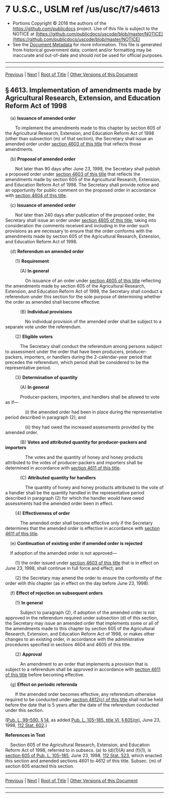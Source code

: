 ---
---

# 7 U.S.C., USLM ref /us/usc/t7/s4613

* Portions Copyright © 2016 the authors of the https://github.com/publicdocs project.
  Use of this file is subject to the NOTICE at [https://github.com/publicdocs/uscode/blob/master/NOTICE](https://github.com/publicdocs/uscode/blob/master/NOTICE)
* See the [Document Metadata](././../../../..//README.md) for more information.
  This file is generated from historical government data; content and/or formatting may be inaccurate and out-of-date and should not be used for official purposes.

----------
----------

[Previous](./../../../..//us/usc/t7/ch77/m__us_usc_t7_s4612.md) | [Next](./../../../..//us/usc/t7/ch78/m__us_usc_t7_ch78.md) | [Root of Title](./../../../../) | [Other Versions of this Document](https://publicdocs.github.io/go/links?ns=uslm&ref=%2Fus%2Fusc%2Ft7%2Fs4613)

## § 4613. Implementation of amendments made by Agricultural Research, Extension, and Education Reform Act of 1998

    (a) __Issuance of amended order__ 

        To implement the amendments made to this chapter by section 605 of the Agricultural Research, Extension, and Education Reform Act of 1998 (other than subsection (m) of that section), the Secretary shall issue an amended order under [section 4603 of this title][/us/usc/t7/s4603] that reflects those amendments.

    (b) __Proposal of amended order__ 

        Not later than 90 days after June 23, 1998, the Secretary shall publish a proposed order under [section 4603 of this title][/us/usc/t7/s4603] that reflects the amendments made by section 605 of the Agricultural Research, Extension, and Education Reform Act of 1998. The Secretary shall provide notice and an opportunity for public comment on the proposed order in accordance with [section 4604 of this title][/us/usc/t7/s4604].

    (c) __Issuance of amended order__ 

        Not later than 240 days after publication of the proposed order, the Secretary shall issue an order under [section 4605 of this title][/us/usc/t7/s4605], taking into consideration the comments received and including in the order such provisions as are necessary to ensure that the order conforms with the amendments made by section 605 of the Agricultural Research, Extension, and Education Reform Act of 1998.

    (d) __Referendum on amended order__ 

        (1) __Requirement__ 

            (A) __In general__ 

                On issuance of an order under [section 4605 of this title][/us/usc/t7/s4605] reflecting the amendments made by section 605 of the Agricultural Research, Extension, and Education Reform Act of 1998, the Secretary shall conduct a referendum under this section for the sole purpose of determining whether the order as amended shall become effective.

            (B) __Individual provisions__ 

                No individual provision of the amended order shall be subject to a separate vote under the referendum.

        (2) __Eligible voters__ 

            The Secretary shall conduct the referendum among persons subject to assessment under the order that have been producers, producer-packers, importers, or handlers during the 2-calendar-year period that precedes the referendum, which period shall be considered to be the representative period.

        (3) __Determination of quantity__ 

            (A) __In general__ 

            Producer-packers, importers, and handlers shall be allowed to vote as if—

                (i) the amended order had been in place during the representative period described in paragraph (2); and

                (ii) they had owed the increased assessments provided by the amended order.

            (B) __Votes and attributed quantity for producer-packers and importers__ 

                The votes and the quantity of honey and honey products attributed to the votes of producer-packers and importers shall be determined in accordance with [section 4611 of this title][/us/usc/t7/s4611].

            (C) __Attributed quantity for handlers__ 

                The quantity of honey and honey products attributed to the vote of a handler shall be the quantity handled in the representative period described in paragraph (2) for which the handler would have owed assessments had the amended order been in effect.

        (4) __Effectiveness of order__ 

            The amended order shall become effective only if the Secretary determines that the amended order is effective in accordance with [section 4611 of this title][/us/usc/t7/s4611].

    (e) __Continuation of existing order if amended order is rejected__ 

    If adoption of the amended order is not approved—

        (1) the order issued under [section 4603 of this title][/us/usc/t7/s4603] that is in effect on June 23, 1998, shall continue in full force and effect; and

        (2) the Secretary may amend the order to ensure the conformity of the order with this chapter (as in effect on the day before June 23, 1998).

    (f) __Effect of rejection on subsequent orders__ 

        (1) __In general__ 

            Subject to paragraph (2), if adoption of the amended order is not approved in the referendum required under subsection (d) of this section, the Secretary may issue an amended order that implements some or all of the amendments made to this chapter by section 605 of the Agricultural Research, Extension, and Education Reform Act of 1998, or makes other changes to an existing order, in accordance with the administrative procedures specified in sections 4604 and 4605 of this title.

        (2) __Approval__ 

            An amendment to an order that implements a provision that is subject to a referendum shall be approved in accordance with [section 4611 of this title][/us/usc/t7/s4611] before becoming effective.

    (g) __Effect on periodic referenda__ 

        If the amended order becomes effective, any referendum otherwise required to be conducted under [section 4612(c) of this title][/us/usc/t7/s4612/c] shall not be held before the date that is 5 years after the date of the referendum conducted under this section.

([Pub. L. 98–590, § 14][/us/pl/98/590/s14], as added [Pub. L. 105–185, title VI, § 605(m)][/us/pl/105/185/s605/m], June 23, 1998, [112 Stat. 602][/us/stat/112/602].)

 __References in Text__ 

    Section 605 of the Agricultural Research, Extension, and Education Reform Act of 1998, referred to in subsecs. (a) to (d)(1)(A) and (f)(1), is [section 605 of Pub. L. 105–185][/us/pl/105/185/s605], June 23, 1998, [112 Stat. 523][/us/stat/112/523], which enacted this section and amended sections 4601 to 4612 of this title. Subsec. (m) of section 605 enacted this section.

----------

[Previous](./../../../..//us/usc/t7/ch77/m__us_usc_t7_s4612.md) | [Next](./../../../..//us/usc/t7/ch78/m__us_usc_t7_ch78.md) | [Root of Title](./../../../../) | [Other Versions of this Document](https://publicdocs.github.io/go/links?ns=uslm&ref=%2Fus%2Fusc%2Ft7%2Fs4613)

----------
----------

[/us/usc/t7/s4603]: https://publicdocs.github.io/go/links?ns=uslm&ref=%2Fus%2Fusc%2Ft7%2Fs4603
[/us/usc/t7/s4603]: https://publicdocs.github.io/go/links?ns=uslm&ref=%2Fus%2Fusc%2Ft7%2Fs4603
[/us/usc/t7/s4604]: https://publicdocs.github.io/go/links?ns=uslm&ref=%2Fus%2Fusc%2Ft7%2Fs4604
[/us/usc/t7/s4605]: https://publicdocs.github.io/go/links?ns=uslm&ref=%2Fus%2Fusc%2Ft7%2Fs4605
[/us/usc/t7/s4605]: https://publicdocs.github.io/go/links?ns=uslm&ref=%2Fus%2Fusc%2Ft7%2Fs4605
[/us/usc/t7/s4611]: https://publicdocs.github.io/go/links?ns=uslm&ref=%2Fus%2Fusc%2Ft7%2Fs4611
[/us/usc/t7/s4611]: https://publicdocs.github.io/go/links?ns=uslm&ref=%2Fus%2Fusc%2Ft7%2Fs4611
[/us/usc/t7/s4603]: https://publicdocs.github.io/go/links?ns=uslm&ref=%2Fus%2Fusc%2Ft7%2Fs4603
[/us/usc/t7/s4611]: https://publicdocs.github.io/go/links?ns=uslm&ref=%2Fus%2Fusc%2Ft7%2Fs4611
[/us/usc/t7/s4612/c]: https://publicdocs.github.io/go/links?ns=uslm&ref=%2Fus%2Fusc%2Ft7%2Fs4612%2Fc
[/us/pl/98/590/s14]: https://publicdocs.github.io/go/links?ns=uslm&ref=%2Fus%2Fpl%2F98%2F590%2Fs14
[/us/pl/105/185/s605/m]: https://publicdocs.github.io/go/links?ns=uslm&ref=%2Fus%2Fpl%2F105%2F185%2Fs605%2Fm
[/us/stat/112/602]: https://publicdocs.github.io/go/links?ns=uslm&ref=%2Fus%2Fstat%2F112%2F602
[/us/pl/105/185/s605]: https://publicdocs.github.io/go/links?ns=uslm&ref=%2Fus%2Fpl%2F105%2F185%2Fs605
[/us/stat/112/523]: https://publicdocs.github.io/go/links?ns=uslm&ref=%2Fus%2Fstat%2F112%2F523


